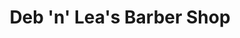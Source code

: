 ---
title: "Deb 'n' Lea's Barber Shop"
url: /ellesmere-port/deb-n-leas-barber-shop/
shop: hairdresser
---